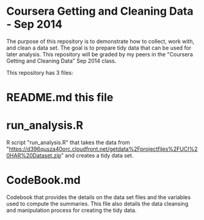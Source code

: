Coursera Getting and Cleaning Data - Sep 2014
=============================================

The purpose of this repository is to demonstrate how to collect, work with, and clean a data set. The goal is to prepare tidy data that can be used for later analysis. This repository will be graded by my peers in the "Coursera Getting and Cleaning Data" Sep 2014 class.

This repository has 3 files:

# README.md this file

# run_analysis.R

R script "run_analysis.R" that takes the data from "https://d396qusza40orc.cloudfront.net/getdata%2Fprojectfiles%2FUCI%20HAR%20Dataset.zip" and creates a tidy data set.

# CodeBook.md

Codebook that provides the details on the data set files and the variables used to compute the summaries.  This file also details the data cleansing and manipulation process for creating the tidy data.
